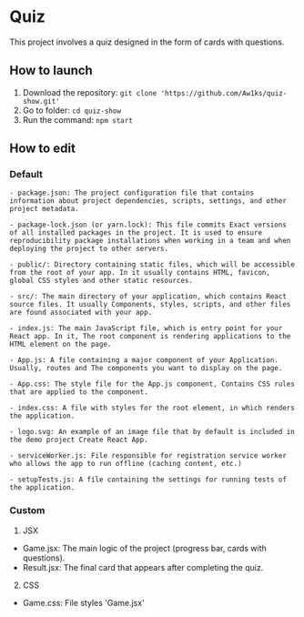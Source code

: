 # Quiz 
This project involves a quiz designed in the form of cards with questions.
## How to launch
1. Download the repository: `git clone 'https://github.com/Aw1ks/quiz-show.git'`
2. Go to folder: `cd quiz-show`
3. Run the command: `npm start`
## How to edit
### Default
    - package.json: The project configuration file that contains information about project dependencies, scripts, settings, and other project metadata.

    - package-lock.json (or yarn.lock): This file commits Exact versions of all installed packages in the project. It is used to ensure reproducibility package installations when working in a team and when deploying the project to other servers.

    - public/: Directory containing static files, which will be accessible from the root of your app. In it usually contains HTML, favicon, global CSS styles and other static resources.

    - src/: The main directory of your application, which contains React source files. It usually Components, styles, scripts, and other files are found associated with your app.

    - index.js: The main JavaScript file, which is entry point for your React app. In it, The root component is rendering applications to the HTML element on the page.

    - App.js: A file containing a major component of your Application. Usually, routes and The components you want to display on the page.

    - App.css: The style file for the App.js component, Contains CSS rules that are applied to the component.

    - index.css: A file with styles for the root element, in which renders the application.

    - logo.svg: An example of an image file that by default is included in the demo project Create React App.

    - serviceWorker.js: File responsible for registration service worker who allows the app to run offline (caching content, etc.)

    - setupTests.js: A file containing the settings for running tests of the application.
### Custom
1. JSX
- Game.jsx: The main logic of the project (progress bar, cards with questions).
- Result.jsx: The final card that appears after completing the quiz.
2. CSS
- Game.css: File styles 'Game.jsx'